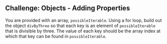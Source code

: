 ## Challenge: Objects - Adding Properties

You are provided with an array, `possibleIterable`. Using a for loop, build out the object `divByThree` so that each key is an element of `possibleIterable` that is divisible by three. The value of each key should be the array index at which that key can be found in `possibleIterable`.